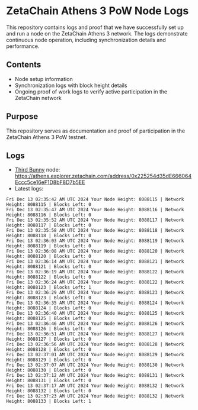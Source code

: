 # ZetaChain Athens 3 PoW Node Logs
This repository contains logs and proof that we have successfully set up and run a node on the ZetaChain Athens 3 network. The logs demonstrate continuous node operation, including synchronization details and performance.

## Contents
- Node setup information
- Synchronization logs with block height details
- Ongoing proof of work logs to verify active participation in the ZetaChain network

## Purpose
This repository serves as documentation and proof of participation in the ZetaChain Athens 3 PoW testnet.

## Logs

- [Third Bunny](https://thirdbunny.xyz/) node: https://athens.explorer.zetachain.com/address/0x225254d35dE666064Eccc5ce16eF1D8bF8D7b5EE
- Latest logs:
```
Fri Dec 13 02:35:42 AM UTC 2024 Your Node Height: 8088115 | Network Height: 8088115 | Blocks Left: 0
Fri Dec 13 02:35:47 AM UTC 2024 Your Node Height: 8088116 | Network Height: 8088116 | Blocks Left: 0
Fri Dec 13 02:35:52 AM UTC 2024 Your Node Height: 8088117 | Network Height: 8088117 | Blocks Left: 0
Fri Dec 13 02:35:58 AM UTC 2024 Your Node Height: 8088118 | Network Height: 8088118 | Blocks Left: 0
Fri Dec 13 02:36:03 AM UTC 2024 Your Node Height: 8088119 | Network Height: 8088119 | Blocks Left: 0
Fri Dec 13 02:36:08 AM UTC 2024 Your Node Height: 8088120 | Network Height: 8088120 | Blocks Left: 0
Fri Dec 13 02:36:14 AM UTC 2024 Your Node Height: 8088121 | Network Height: 8088121 | Blocks Left: 0
Fri Dec 13 02:36:19 AM UTC 2024 Your Node Height: 8088122 | Network Height: 8088122 | Blocks Left: 0
Fri Dec 13 02:36:24 AM UTC 2024 Your Node Height: 8088122 | Network Height: 8088123 | Blocks Left: 1
Fri Dec 13 02:36:29 AM UTC 2024 Your Node Height: 8088123 | Network Height: 8088123 | Blocks Left: 0
Fri Dec 13 02:36:35 AM UTC 2024 Your Node Height: 8088124 | Network Height: 8088124 | Blocks Left: 0
Fri Dec 13 02:36:40 AM UTC 2024 Your Node Height: 8088125 | Network Height: 8088125 | Blocks Left: 0
Fri Dec 13 02:36:46 AM UTC 2024 Your Node Height: 8088126 | Network Height: 8088126 | Blocks Left: 0
Fri Dec 13 02:36:51 AM UTC 2024 Your Node Height: 8088127 | Network Height: 8088127 | Blocks Left: 0
Fri Dec 13 02:36:56 AM UTC 2024 Your Node Height: 8088128 | Network Height: 8088128 | Blocks Left: 0
Fri Dec 13 02:37:01 AM UTC 2024 Your Node Height: 8088129 | Network Height: 8088129 | Blocks Left: 0
Fri Dec 13 02:37:07 AM UTC 2024 Your Node Height: 8088130 | Network Height: 8088130 | Blocks Left: 0
Fri Dec 13 02:37:12 AM UTC 2024 Your Node Height: 8088131 | Network Height: 8088131 | Blocks Left: 0
Fri Dec 13 02:37:17 AM UTC 2024 Your Node Height: 8088132 | Network Height: 8088132 | Blocks Left: 0
Fri Dec 13 02:37:23 AM UTC 2024 Your Node Height: 8088132 | Network Height: 8088133 | Blocks Left: 1
```
